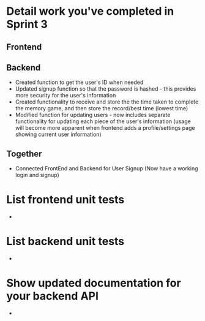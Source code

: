 # Detail work you've completed in Sprint 3
## Frontend
## Backend
- Created function to get the user's ID when needed
- Updated signup function so that the password is hashed - this provides more security for the user's information
- Created functionality to receive and store the the time taken to complete the memory game, and then store the record/best time (lowest time)
- Modified function for updating users - now includes separate functionality for updating each piece of the user's information (usage will become more apparent when frontend adds a profile/settings page showing current user information)
## Together
- Connected FrontEnd and Backend for User Signup (Now have a working login and signup)

# List frontend unit tests
- 

# List backend unit tests
- 

# Show updated documentation for your backend API
- 
